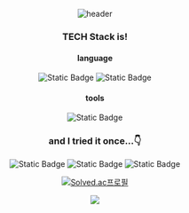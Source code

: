 <div align="center">

  ![header](https://capsule-render.vercel.app/api?type=rounded&color=auto&height=300&section=header&text=LeeJunHo&desc=Game%20Client%20Programmer&fontSize=60)
<!-- type is transparent, soft, rounded, cylinder-->
<!-- Tech -->
<center><h3>TECH Stack is!</h3></center>

<h4>language</h4>

![Static Badge](https://img.shields.io/badge/C%2B%2B-purple?style=for-the-badge&logo=C%2B%2B)
![Static Badge](https://img.shields.io/badge/CSharp-blue?style=for-the-badge&logo=C%23)

<h4>tools</h4>

![Static Badge](https://img.shields.io/badge/Unity-black?style=for-the-badge&logo=Unity)

<h3>and I tried it once...👇</h3>

<img alt="Static Badge" src="https://img.shields.io/badge/Java-orange?style=for-the-badge&logo=Java"> <img alt="Static Badge" src="https://img.shields.io/badge/Json-green?style=for-the-badge&logo=Json"> <img alt="Static Badge" src="https://img.shields.io/badge/Python-blue?style=for-the-badge&logo=Python&logoColor=yellow">

<!--![Top Langs](https://github-readme-stats.vercel.app/api/top-langs/?username=LKM0222&layout=compact)-->
<!--![Anurag's GitHub stats](https://github-readme-stats.vercel.app/api?username=LKM0222&show_icons=true&theme=onedark)-->
<!-- SolveAC Icon -->
<!--[![Solved.ac프로필](http://mazassumnida.wtf/api/mini/generate_badge?boj=python03)](https://solved.ac/python03)-->
[![Solved.ac프로필](http://mazassumnida.wtf/api/v2/generate_badge?boj=python03)](https://solved.ac/python03)

<!-- Hits -->
<a href="https://hits.seeyoufarm.com"><img src="https://hits.seeyoufarm.com/api/count/incr/badge.svg?url=https%3A%2F%2Fgithub.com%2FLKM0222&count_bg=%237ECCFF&title_bg=%23000000&icon=git.svg&icon_color=%23FFFFFF&title=hits&edge_flat=false"/></a>

</div>
